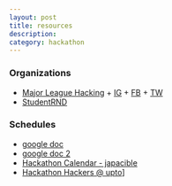 ```yaml
---
layout: post
title: resources 
description:
category: hackathon
---
```


### Organizations
* [Major League Hacking](http://mlh.io/) + [IG](http://instagram.com/mlhacks) + [FB](https://www.facebook.com/MajorLeagueHacking) + [TW](https://twitter.com/MLHacks)
* [StudentRND](https://studentrnd.org/)

### Schedules
* [google doc](https://docs.google.com/spreadsheet/ccc?key=0AiQcG3Q_cKpSdEFzWkRrTHh3TzNmbDVHZDZMUzlXUVE&usp=sharing#gid=0)
* [google doc 2](https://docs.google.com/spreadsheet/ccc?key=0AiQcG3Q_cKpSdG5wcUlhRklmSnNYYTZWcHRJY0prN1E&usp=sharing#gid=0)
* [Hackathon Calendar - japacible](https://github.com/japacible/Hackathon-Calendar)
* [Hackathon Hackers @ upto](http://upto.com/mlh-hackathon-schedule)]
